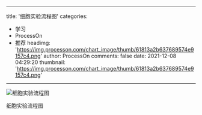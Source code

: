 
---
title: '细胞实验流程图'
categories: 
 - 学习
 - ProcessOn
 - 推荐
headimg: 'https://img.processon.com/chart_image/thumb/61813a2b637689574e9157c4.png'
author: ProcessOn
comments: false
date: 2021-12-08 04:29:20
thumbnail: 'https://img.processon.com/chart_image/thumb/61813a2b637689574e9157c4.png'
---

<div>   
<img class="thumb" alt="细胞实验流程图" src="https://img.processon.com/chart_image/thumb/61813a2b637689574e9157c4.png" referrerpolicy="no-referrer">
<p>细胞实验流程图</p>  
</div>
            